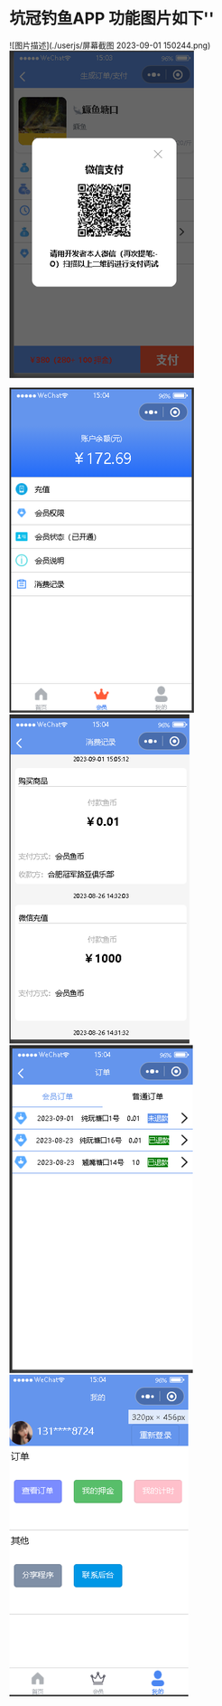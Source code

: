 # 坑冠钓鱼APP 功能图片如下''

![图片描述](./userjs/屏幕截图 2023-09-01 150244.png) ![图片描述](./userjs/1.png)



![图片描述](./userjs/3.png)![图片描述](./userjs/4.png)![图片描述](./userjs/5.png)![图片描述](./userjs/6.png)